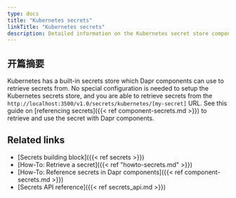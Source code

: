 ```yaml
---
type: docs
title: "Kubernetes secrets"
linkTitle: "Kubernetes secrets"
description: Detailed information on the Kubernetes secret store component
---
```


## 开篇摘要

Kubernetes has a built-in secrets store which Dapr components can use to retrieve secrets from. No special configuration is needed to setup the Kubernetes secrets store, and you are able to retrieve secrets from the `http://localhost:3500/v1.0/secrets/kubernetes/[my-secret]` URL. See this guide on [referencing secrets]({{< ref component-secrets.md >}}) to retrieve and use the secret with Dapr components.

## Related links
- [Secrets building block]({{< ref secrets >}})
- [How-To: Retrieve a secret]({{< ref "howto-secrets.md" >}})
- [How-To: Reference secrets in Dapr components]({{< ref component-secrets.md >}})
- [Secrets API reference]({{< ref secrets_api.md >}})
